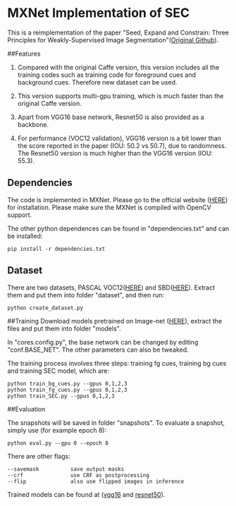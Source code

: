 # MXNet Implementation of SEC
This is a reimplementation of the paper "Seed, Expand and Constrain: Three Principles for Weakly-Supervised Image 
Segmentation"([Original Github](https://github.com/kolesman/SEC)). 

##Features
1. Compared with the original Caffe version, this version includes all the training codes such as training code for 
foreground cues and background cues. Therefore new dataset can be used.

2. This version supports multi-gpu training, which is much faster than the original Caffe version.

3. Apart from VGG16 base network, Resnet50 is also provided as a backbone.

4. For performance (VOC12 validation), VGG16 version is a bit lower than the score reported in the paper (IOU: 50.2 vs 50.7),
due to randomness. 
The Resnet50 version is much higher than the VGG16 version (IOU: 55.3). 


## Dependencies
The code is implemented in MXNet. Please go to the official website ([HERE](https://mxnet.apache.org)) for installation.
Please make sure the MXNet is compiled with OpenCV support. 

The other python dependences can be found in "dependencies.txt" and can be installed:

```pip install -r dependencies.txt```

## Dataset

There are two datasets, PASCAL VOC12([HERE](http://host.robots.ox.ac.uk/pascal/VOC/voc2012/VOCtrainval_11-May-2012.tar)) and
 SBD([HERE](https://www2.eecs.berkeley.edu/Research/Projects/CS/vision/grouping/semantic_contours/benchmark.tg)).
Extract them and put them into folder "dataset", and then run:

```python create_dataset.py```

##Training
Download models pretrained on Image-net ([HERE](https://1drv.ms/u/s!ArsE1Wwv6I6dgQGqn_nDGobaSSSf)), extract the files and 
put them into folder "models". 

In "cores.config.py", the base network can be changed by editing "conf.BASE_NET". The other parameters can also be tweaked.

The training process involves three steps: training fg cues, training bg cues and training SEC model, which are:

```
python train_bg_cues.py --gpus 0,1,2,3
python train_fg_cues.py --gpus 0,1,2,3
python train_SEC.py --gpus 0,1,2,3
```
##Evaluation

The snapshots will be saved in folder "snapshots". To evaluate a snapshot, simply use (for example epoch 8):

```python eval.py --gpu 0 --epoch 8```

There are other flags:

```
--savemask          save output masks
--crf               use CRF as postprocessing
--flip              also use flipped images in inference
```

Trained models can be found at ([vgg16](https://1drv.ms/u/s!ArsE1Wwv6I6dgQJzWjofCuKSjj__) and 
[resnet50](https://1drv.ms/u/s!ArsE1Wwv6I6dgQNwHjkgirojG_zW)). 